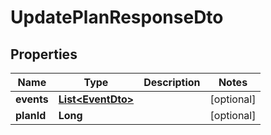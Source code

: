# UpdatePlanResponseDto

## Properties
| Name       | Type                                    | Description | Notes      |
| ---------- | --------------------------------------- | ----------- | ---------- |
| **events** | [**List&lt;EventDto&gt;**](EventDto.md) |             | [optional] |
| **planId** | **Long**                                |             | [optional] |
